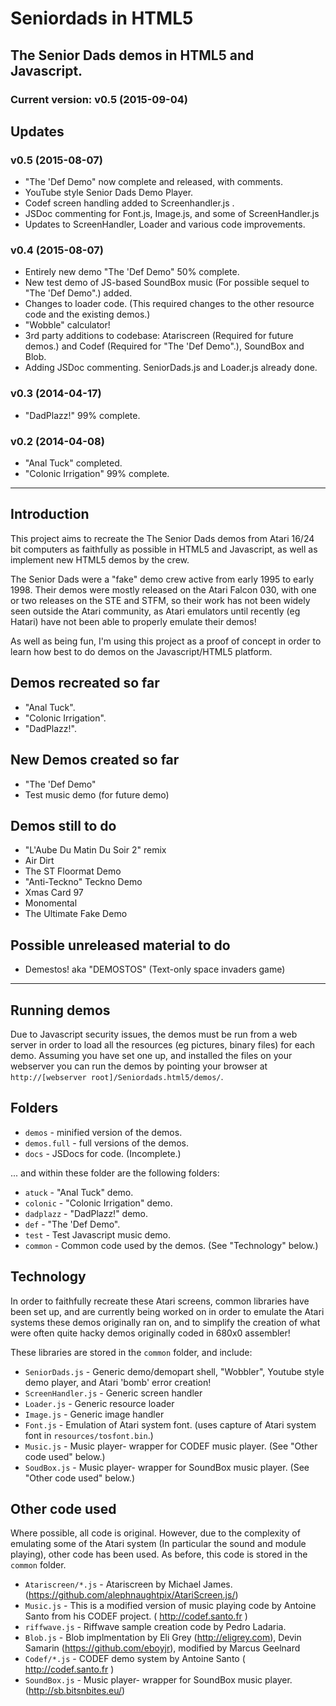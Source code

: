 # Seniordads in HTML5

## The Senior Dads demos in HTML5 and Javascript.

### Current version: v0.5 (2015-09-04)

## Updates

### v0.5 (2015-08-07)
* "The 'Def Demo" now complete and released, with comments.
* YouTube style Senior Dads Demo Player.
* Codef screen handling added to Screenhandler.js .
* JSDoc commenting for Font.js, Image.js, and some of ScreenHandler.js
* Updates to ScreenHandler, Loader and various code improvements.

### v0.4 (2015-08-07)
* Entirely new demo "The 'Def Demo" 50% complete.
* New test demo of JS-based SoundBox music (For possible sequel to "The 'Def Demo".) added.
* Changes to loader code. (This required changes to the other resource code and the existing demos.)
* "Wobble" calculator!
* 3rd party additions to codebase: Atariscreen (Required for future demos.) and Codef (Required for "The 'Def Demo".), SoundBox and Blob.
* Adding JSDoc commenting. SeniorDads.js and Loader.js already done.

### v0.3 (2014-04-17)
* "DadPlazz!" 99% complete.

### v0.2 (2014-04-08)

* "Anal Tuck" completed.
* "Colonic Irrigation" 99% complete.


---

## Introduction

This project aims to recreate the The Senior Dads demos from Atari 16/24 bit computers as faithfully 
as possible in HTML5 and Javascript, as well as implement new HTML5 demos by the crew.

The Senior Dads were a "fake" demo crew active from early 1995 to early 1998. Their demos were mostly
released on the Atari Falcon 030, with one or two releases on the STE and STFM, so their work has not been 
widely seen outside the Atari community, as Atari emulators until recently (eg Hatari) have not been able 
to properly emulate their demos!

As well as being fun, I'm using this project as a proof of concept in order to learn how best to do demos 
on the Javascript/HTML5 platform.

## Demos recreated so far

* "Anal Tuck".
* "Colonic Irrigation".
* "DadPlazz!".

## New Demos created so far
* "The 'Def Demo"
* Test music demo (for future demo)

## Demos still to do

* "L'Aube Du Matin Du Soir 2" remix
* Air Dirt
* The ST Floormat Demo
* "Anti-Teckno" Teckno Demo
* Xmas Card 97
* Monomental
* The Ultimate Fake Demo

## Possible unreleased material to do
* Demestos! aka "DEMOSTOS" (Text-only space invaders game) 

---

## Running demos

Due to Javascript security issues, the demos must be run from a web server in order to load all the resources
(eg pictures, binary files) for each demo. Assuming you have set one up, and installed the files on your webserver
you can run the demos by pointing your browser at `http://[webserver root]/Seniordads.html5/demos/`.

## Folders
* `demos` - minified version of the demos.
* `demos.full` - full versions of the demos.
* `docs` - JSDocs for code. (Incomplete.)

... and within these folder are the following folders:
* `atuck` - "Anal Tuck" demo.
* `colonic` - "Colonic Irrigation" demo.
* `dadplazz` - "DadPlazz!" demo.
* `def` - "The 'Def Demo".
* `test` - Test Javascript music demo.
* `common` - Common code used by the demos. (See "Technology" below.)

## Technology

In order to faithfully recreate these Atari screens, common libraries have been set up, and are currently being worked on
in order to emulate the Atari systems these demos originally ran on, and to simplify the creation of what were often quite
hacky demos originally coded in 680x0 assembler! 

These libraries are stored in the `common` folder, and include:
* `SeniorDads.js` - Generic demo/demopart shell, "Wobbler", Youtube style demo player, and Atari 'bomb' error creation! 
* `ScreenHandler.js` - Generic screen handler 
* `Loader.js` - Generic resource loader
* `Image.js` - Generic image handler
* `Font.js` - Emulation of Atari system font. (uses capture of Atari system font in `resources/tosfont.bin`.)
* `Music.js` - Music player- wrapper for CODEF music player. (See "Other code used" below.)
* `SoudBox.js` - Music player- wrapper for SoundBox music player. (See "Other code used" below.)

## Other code used

Where possible, all code is original. However, due to the complexity of emulating some of the Atari system (In
particular the sound and module playing), other code has been used. As before, this code is stored in the `common` folder.

* `Atariscreen/*.js` - Atariscreen by Michael James. (https://github.com/alephnaughtpix/AtariScreen.js/)
* `Music.js` - This is a modified version of music playing code by Antoine Santo from his CODEF project. ( http://codef.santo.fr )
* `riffwave.js` - Riffwave sample creation code by Pedro Ladaria.
* `Blob.js` - Blob implmentation by Eli Grey (http://eligrey.com), Devin Samarin (https://github.com/eboyjr), modified by Marcus Geelnard
* `Codef/*.js` - CODEF demo system by Antoine Santo ( http://codef.santo.fr )
* `SoundBox.js` - Music player- wrapper for SoundBox music player. (http://sb.bitsnbites.eu/)

